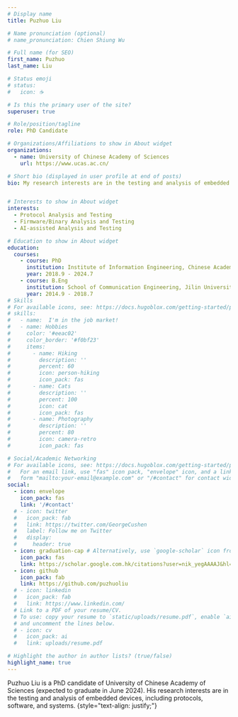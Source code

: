 ```yaml
---
# Display name
title: Puzhuo Liu

# Name pronunciation (optional)
# name_pronunciation: Chien Shiung Wu

# Full name (for SEO)
first_name: Puzhuo 
last_name: Liu

# Status emoji
# status:
#   icon: ☕️

# Is this the primary user of the site?
superuser: true

# Role/position/tagline
role: PhD Candidate

# Organizations/Affiliations to show in About widget
organizations:
  - name: University of Chinese Academy of Sciences
    url: https://www.ucas.ac.cn/

# Short bio (displayed in user profile at end of posts)
bio: My research interests are in the testing and analysis of embedded devices, including protocols, software, and systems.


# Interests to show in About widget
interests:
  - Protocol Analysis and Testing
  - Firmware/Binary Analysis and Testing
  - AI-assisted Analysis and Testing

# Education to show in About widget
education:
  courses:
    - course: PhD
      institution: Institute of Information Engineering, Chinese Academy of Sciences; School of Cyberspace Security, University of Chinese Academy of Sciences
      year: 2018.9 - 2024.7
    - course: B.Eng
      institution: School of Communication Engineering, Jilin University
      year: 2014.9 - 2018.7
# Skills
# For available icons, see: https://docs.hugoblox.com/getting-started/page-builder/#icons
# skills:
#   - name:  I'm in the job market!
#   - name: Hobbies
#     color: '#eeac02'
#     color_border: '#f0bf23'
#     items:
#       - name: Hiking
#         description: ''
#         percent: 60
#         icon: person-hiking
#         icon_pack: fas
#       - name: Cats
#         description: ''
#         percent: 100
#         icon: cat
#         icon_pack: fas
#       - name: Photography
#         description: ''
#         percent: 80
#         icon: camera-retro
#         icon_pack: fas

# Social/Academic Networking
# For available icons, see: https://docs.hugoblox.com/getting-started/page-builder/#icons
#   For an email link, use "fas" icon pack, "envelope" icon, and a link in the
#   form "mailto:your-email@example.com" or "/#contact" for contact widget.
social:
  - icon: envelope
    icon_pack: fas
    link: '/#contact'
  # - icon: twitter
  #   icon_pack: fab
  #   link: https://twitter.com/GeorgeCushen
  #   label: Follow me on Twitter
  #   display:
  #     header: true
  - icon: graduation-cap # Alternatively, use `google-scholar` icon from `ai` icon pack
    icon_pack: fas
    link: https://scholar.google.com.hk/citations?user=nik_yegAAAAJ&hl=zh-CN
  - icon: github
    icon_pack: fab
    link: https://github.com/puzhuoliu
  # - icon: linkedin
  #   icon_pack: fab
  #   link: https://www.linkedin.com/
  # Link to a PDF of your resume/CV.
  # To use: copy your resume to `static/uploads/resume.pdf`, enable `ai` icons in `params.yaml`,
  # and uncomment the lines below.
  # - icon: cv
  #   icon_pack: ai
  #   link: uploads/resume.pdf

# Highlight the author in author lists? (true/false)
highlight_name: true
---
```


Puzhuo Liu is a PhD candidate of  University of Chinese Academy of Sciences (expected to graduate in June 2024). 
His research interests are in the testing and analysis of embedded devices, including protocols, software, and systems.
{style="text-align: justify;"}
